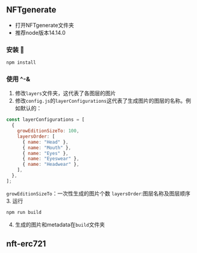 ## NFTgenerate

- 打开NFTgenerate文件夹
- 推荐node版本14.14.0
### 安装 🔧

```sh
npm install
```
### 使用 ^-&

1. 修改```layers```文件夹，这代表了各图层的图片
2. 修改```config.js```的```layerConfigurations```这代表了生成图片的图层的名称。例如默认的：
```js
const layerConfigurations = [
  {
    growEditionSizeTo: 100,
    layersOrder: [
      { name: "Head" },
      { name: "Mouth" },
      { name: "Eyes" },
      { name: "Eyeswear" },
      { name: "Headwear" },
    ],
  },
];
```
```growEditionSizeTo```：一次性生成的图片个数
```layersOrder```:图层名称及图层顺序
3. 运行
```sh
npm run build
```
4. 生成的图片和metadata在```build```文件夹




## nft-erc721